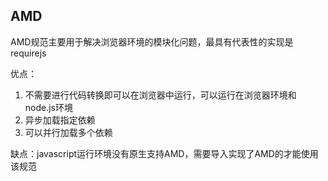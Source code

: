 
## AMD
AMD规范主要用于解决浏览器环境的模块化问题，最具有代表性的实现是 requirejs

优点：
1. 不需要进行代码转换即可以在浏览器中运行，可以运行在浏览器环境和node.js环境
2. 异步加载指定依赖
3. 可以并行加载多个依赖

缺点：javascript运行环境没有原生支持AMD，需要导入实现了AMD的才能使用该规范

